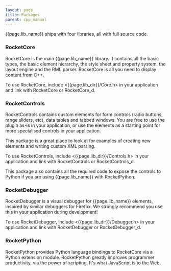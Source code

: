 ```yaml
---
layout: page
title: Packages
parent: cpp_manual
---
```


{{page.lib_name}} ships with four libraries, all with full source code.

### RocketCore

RocketCore is the main {{page.lib_name}} library. It contains all the basic types, the basic element hierarchy, the style sheet and property system, the layout engine and the RML parser. RocketCore is all you need to display content from C++.

To use RocketCore, include <{{page.lib_dir}}/Core.h> in your application and link with RocketCore or RocketCore_d.

### RocketControls

RocketControls contains custom elements for form controls (radio buttons, range sliders, etc), data tables and tabbed windows. You are free to use the plugin as-is in your application, or use the elements as a starting point for more specialised controls in your application.

This package is a great place to look at for examples of creating new elements and writing custom XML parsing.

To use RocketControls, include <{{page.lib_dir}}/Controls.h> in your application and link with RocketControls or RocketControls_d.

This package also contains all the required code to expose the controls to Python if you are using {{page.lib_name}} with RocketPython.

### RocketDebugger

RocketDebugger is a visual debugger for {{page.lib_name}} elements, inspired by similar debuggers for Firefox. We strongly recommend you use this in your application during development!

To use RocketDebugger, include <{{page.lib_dir}}/Debugger.h> in your application and link with RocketDebugger or RocketDebugger_d.

### RocketPython

RocketPython provides Python language bindings to RocketCore via a Python extension module. RocketPython greatly improves programmer productivity, via the power of scripting. It's what JavaScript is to the Web. 